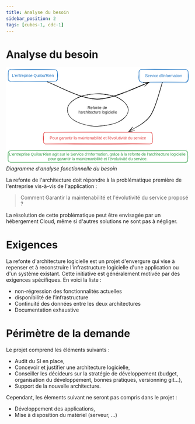 ```yaml
---
title: Analyse du besoin
sidebar_position: 2
tags: [cubes-1, cdc-1]
---
```


# Analyse du besoin
![Diagramme d'analyse fonctionnelle du besoin](./assets/bete-a-cornes.png)
*Diagramme d'analyse fonctionnelle du besoin*

La refonte de l'architecture doit répondre à la problématique première de l'entreprise vis-à-vis de l'application :
> Comment Garantir la maintenabilité et l'évolutivité du service proposé ?

La résolution de cette problématique peut être envisagée par un hébergement Cloud, même si d'autres solutions ne sont pas à négliger.


# Exigences
La refonte d'architecture logicielle est un projet d'envergure qui vise à repenser et à reconstruire l'infrastructure logicielle d'une application ou d'un système existant. Cette initiative est généralement motivée par des exigences spécifiques. En voici la liste :
- non-régression des fonctionnalités actuelles
- disponibilité de l'infrastructure
- Continuité des données entre les deux architectures
- Documentation exhaustive

# Périmètre de la demande
Le projet comprend les éléments suivants :
- Audit du SI en place,
- Concevoir et justifier  une architecture logicielle,
- Conseiller les décideurs sur la stratégie de développement (budget, organisation du développement, bonnes pratiques, versionning git...),
- Support de la nouvelle architecture.

Cependant, les élements suivant ne seront pas compris dans le projet :
- Développement des applications,
- Mise à disposition du matériel (serveur, ...)
